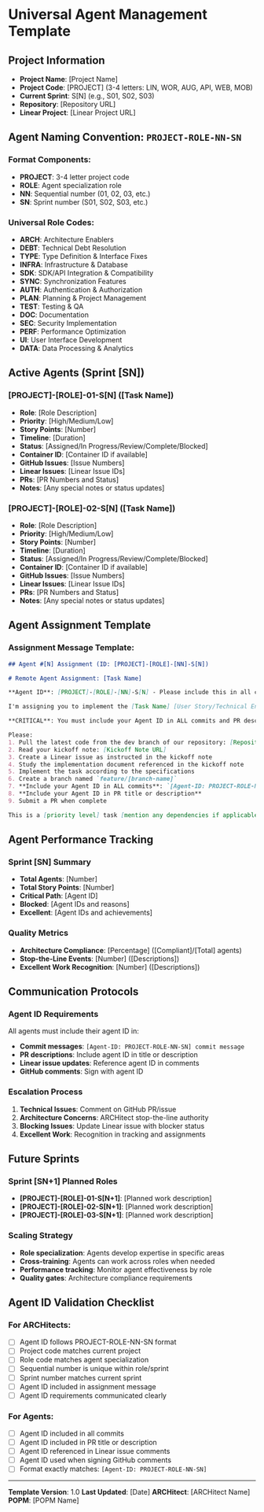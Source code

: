 # Universal Agent Management Template

## Project Information
- **Project Name**: [Project Name]
- **Project Code**: [PROJECT] (3-4 letters: LIN, WOR, AUG, API, WEB, MOB)
- **Current Sprint**: S[N] (e.g., S01, S02, S03)
- **Repository**: [Repository URL]
- **Linear Project**: [Linear Project URL]

## Agent Naming Convention: `PROJECT-ROLE-NN-SN`

### Format Components:
- **PROJECT**: 3-4 letter project code
- **ROLE**: Agent specialization role
- **NN**: Sequential number (01, 02, 03, etc.)
- **SN**: Sprint number (S01, S02, S03, etc.)

### Universal Role Codes:
- **ARCH**: Architecture Enablers
- **DEBT**: Technical Debt Resolution
- **TYPE**: Type Definition & Interface Fixes
- **INFRA**: Infrastructure & Database
- **SDK**: SDK/API Integration & Compatibility
- **SYNC**: Synchronization Features
- **AUTH**: Authentication & Authorization
- **PLAN**: Planning & Project Management
- **TEST**: Testing & QA
- **DOC**: Documentation
- **SEC**: Security Implementation
- **PERF**: Performance Optimization
- **UI**: User Interface Development
- **DATA**: Data Processing & Analytics

## Active Agents (Sprint [SN])

### [PROJECT]-[ROLE]-01-S[N] ([Task Name])
- **Role**: [Role Description]
- **Priority**: [High/Medium/Low]
- **Story Points**: [Number]
- **Timeline**: [Duration]
- **Status**: [Assigned/In Progress/Review/Complete/Blocked]
- **Container ID**: [Container ID if available]
- **GitHub Issues**: [Issue Numbers]
- **Linear Issues**: [Linear Issue IDs]
- **PRs**: [PR Numbers and Status]
- **Notes**: [Any special notes or status updates]

### [PROJECT]-[ROLE]-02-S[N] ([Task Name])
- **Role**: [Role Description]
- **Priority**: [High/Medium/Low]
- **Story Points**: [Number]
- **Timeline**: [Duration]
- **Status**: [Assigned/In Progress/Review/Complete/Blocked]
- **Container ID**: [Container ID if available]
- **GitHub Issues**: [Issue Numbers]
- **Linear Issues**: [Linear Issue IDs]
- **PRs**: [PR Numbers and Status]
- **Notes**: [Any special notes or status updates]

## Agent Assignment Template

### Assignment Message Template:
```markdown
## Agent #[N] Assignment (ID: [PROJECT]-[ROLE]-[NN]-S[N])

# Remote Agent Assignment: [Task Name]

**Agent ID**: [PROJECT]-[ROLE]-[NN]-S[N] - Please include this in all commits and PR descriptions using format: `[Agent-ID: PROJECT-ROLE-NN-SN]`

I'm assigning you to implement the [Task Name] [User Story/Technical Enabler/Spike] for our [Project Name] project. This is a [priority level] component that will [brief description of purpose].

**CRITICAL**: You must include your Agent ID in ALL commits and PR descriptions using format: `[Agent-ID: PROJECT-ROLE-NN-SN]`

Please:
1. Pull the latest code from the dev branch of our repository: [Repository URL]
2. Read your kickoff note: [Kickoff Note URL]
3. Create a Linear issue as instructed in the kickoff note
4. Study the implementation document referenced in the kickoff note
5. Implement the task according to the specifications
6. Create a branch named `feature/[branch-name]`
7. **Include your Agent ID in ALL commits**: `[Agent-ID: PROJECT-ROLE-NN-SN] commit message`
8. **Include your Agent ID in PR title or description**
9. Submit a PR when complete

This is a [priority level] task [mention any dependencies if applicable]. Please let me know if you have any questions or need clarification on any aspect of the implementation.
```

## Agent Performance Tracking

### Sprint [SN] Summary
- **Total Agents**: [Number]
- **Total Story Points**: [Number]
- **Critical Path**: [Agent ID]
- **Blocked**: [Agent IDs and reasons]
- **Excellent**: [Agent IDs and achievements]

### Quality Metrics
- **Architecture Compliance**: [Percentage] ([Compliant]/[Total] agents)
- **Stop-the-Line Events**: [Number] ([Descriptions])
- **Excellent Work Recognition**: [Number] ([Descriptions])

## Communication Protocols

### Agent ID Requirements
All agents must include their agent ID in:
- **Commit messages**: `[Agent-ID: PROJECT-ROLE-NN-SN] commit message`
- **PR descriptions**: Include agent ID in title or description
- **Linear issue updates**: Reference agent ID in comments
- **GitHub comments**: Sign with agent ID

### Escalation Process
1. **Technical Issues**: Comment on GitHub PR/issue
2. **Architecture Concerns**: ARCHitect stop-the-line authority
3. **Blocking Issues**: Update Linear issue with blocker status
4. **Excellent Work**: Recognition in tracking and assignments

## Future Sprints

### Sprint [SN+1] Planned Roles
- **[PROJECT]-[ROLE]-01-S[N+1]**: [Planned work description]
- **[PROJECT]-[ROLE]-02-S[N+1]**: [Planned work description]
- **[PROJECT]-[ROLE]-03-S[N+1]**: [Planned work description]

### Scaling Strategy
- **Role specialization**: Agents develop expertise in specific areas
- **Cross-training**: Agents can work across roles when needed
- **Performance tracking**: Monitor agent effectiveness by role
- **Quality gates**: Architecture compliance requirements

## Agent ID Validation Checklist

### For ARCHitects:
- [ ] Agent ID follows PROJECT-ROLE-NN-SN format
- [ ] Project code matches current project
- [ ] Role code matches agent specialization
- [ ] Sequential number is unique within role/sprint
- [ ] Sprint number matches current sprint
- [ ] Agent ID included in assignment message
- [ ] Agent ID requirements communicated clearly

### For Agents:
- [ ] Agent ID included in all commits
- [ ] Agent ID included in PR title or description
- [ ] Agent ID referenced in Linear issue comments
- [ ] Agent ID used when signing GitHub comments
- [ ] Format exactly matches: `[Agent-ID: PROJECT-ROLE-NN-SN]`

---

**Template Version**: 1.0
**Last Updated**: [Date]
**ARCHitect**: [ARCHitect Name]
**POPM**: [POPM Name]
